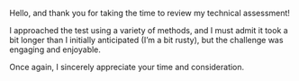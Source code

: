 Hello, and thank you for taking the time to review my technical assessment!

I approached the test using a variety of methods, and I must admit it took a bit longer than I initially anticipated (I’m a bit rusty), but the challenge was engaging and enjoyable.

Once again, I sincerely appreciate your time and consideration.
